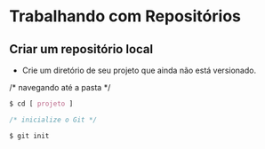 # Trabalhando com Repositórios

## Criar um repositório local

* Crie um diretório de seu  projeto que ainda não está versionado. 

/* navegando até a pasta */
``` css
$ cd [ projeto ]

/* inicialize o Git */

$ git init